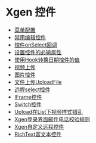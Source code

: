 # Xgen 控件

<!-- links begin -->

- [菜单配置](菜单配置.md)
- [禁用编辑控件](禁用编辑控件.md)
- [控件onSelect回调](控件onSelect回调.md)
- [设置控件的必输属性](设置控件的必输属性.md)
- [使用Hook转换日期控件的值](使用Hook转换日期控件的值.md)
- [视频上传](视频上传.md)
- [图片控件](图片控件.md)
- [文件上传UploadFile](文件上传UploadFile.md)
- [远程select控件](远程select控件.md)
- [IFrame控件](IFrame控件.md)
- [Switch控件](Switch控件.md)
- [Upload在List下视频样式错乱](Upload在List下视频样式错乱.md)
- [Xgen登录界面邮件电话校验规则](Xgen登录界面邮件电话校验规则.md)
- [Xgen自定义远程控件](Xgen自定义远程控件.md)
- [RichText富文本控件](RichText富文本控件/index)
<!-- links end -->
